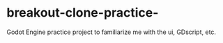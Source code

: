 # breakout-clone-practice-
Godot Engine practice project to familiarize me with the ui, GDscript, etc.

